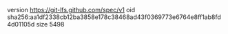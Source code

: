 version https://git-lfs.github.com/spec/v1
oid sha256:aa1df2338cb12ba3858e178c38468ad43f0369773e6764e8ff1ab8fd4d01105d
size 5498
